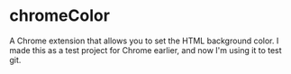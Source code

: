 # chromeColor
A Chrome extension that allows you to set the HTML background color.
I made this as a test project for Chrome earlier, and now I'm using it to test git. 
